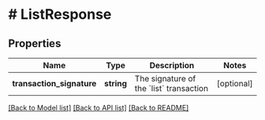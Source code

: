 # # ListResponse

## Properties

Name | Type | Description | Notes
------------ | ------------- | ------------- | -------------
**transaction_signature** | **string** | The signature of the &#x60;list&#x60; transaction | [optional]

[[Back to Model list]](../../README.md#models) [[Back to API list]](../../README.md#endpoints) [[Back to README]](../../README.md)
